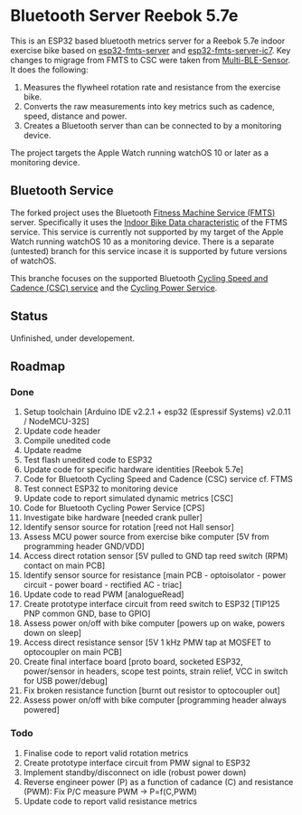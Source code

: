 # Bluetooth Server Reebok 5.7e

This is an ESP32 based bluetooth metrics server for a Reebok 5.7e indoor exercise bike based on [esp32-fmts-server](https://github.com/jamesjmtaylor/esp32-ftms-server) and [esp32-fmts-server-ic7](https://github.com/damndemento/esp32-ftms-server-ic7). Key changes to migrage from FMTS to CSC were taken from [Multi-BLE-Sensor](https://github.com/BigJinge/Multi-BLE-Sensor/tree/master). It does the following:

1. Measures the flywheel rotation rate and resistance from the exercise bike.
1. Converts the raw measurements into key metrics such as cadence, speed, distance and power.
1. Creates a Bluetooth server than can be connected to by a monitoring device.

The project targets the Apple Watch running watchOS 10 or later as a monitoring device.

## Bluetooth Service
The forked project uses the Bluetooth [Fitness Machine Service (FMTS)](https://www.bluetooth.com/specifications/specs/fitness-machine-service-1-0/) server. Specifically it uses the [Indoor Bike Data characteristic](https://www.bluetooth.com/wp-content/uploads/Sitecore-Media-Library/Gatt/Xml/Characteristics/org.bluetooth.characteristic.indoor_bike_data.xml) of the FTMS service. This service is currently not supported by my target of the Apple Watch running watchOS 10 as a monitoring device. There is a separate (untested) branch for this service incase it is supported by future versions of watchOS.

This branche focuses on the supported Bluetooth [Cycling Speed and Cadence (CSC) service](https://www.bluetooth.com/specifications/specs/cycling-speed-and-cadence-service-1-0/) and the [Cycling Power Service](https://www.bluetooth.com/specifications/specs/cycling-power-service-1-1/).

## Status
Unfinished, under developement.

## Roadmap
### Done
1. Setup toolchain [Arduino IDE v2.2.1 + esp32 (Espressif Systems) v2.0.11 / NodeMCU-32S]
1. Update code header
1. Compile unedited code
1. Update readme
1. Test flash unedited code to ESP32
1. Update code for specific hardware identities [Reebok 5.7e]
1. Code for Bluetooth Cycling Speed and Cadence (CSC) service cf. FTMS
1. Test connect ESP32 to monitoring device
1. Update code to report simulated dynamic metrics [CSC]
1. Code for Bluetooth Cycling Power Service [CPS]
1. Investigate bike hardware [needed crank puller]
1. Identify sensor source for rotation [reed not Hall sensor]
1. Assess MCU power source from exercise bike computer [5V from programming header GND/VDD]
1. Access direct rotation sensor [5V pulled to GND tap reed switch (RPM) contact on main PCB]
1. Identify sensor source for resistance [main PCB - optoisolator - power circuit - power board - rectified AC - triac]
1. Update code to read PWM [analogueRead]
1. Create prototype interface circuit from reed switch to ESP32 [TIP125 PNP common GND, base to GPIO]
1. Assess power on/off with bike computer [powers up on wake, powers down on sleep]
1. Access direct resistance sensor [5V 1 kHz PMW tap at MOSFET to optocoupler on main PCB]
1. Create final interface board [proto board, socketed ESP32, power/sensor in headers, scope test points, strain relief, VCC in switch for USB power/debug]
1. Fix broken resistance function [burnt out resistor to optocoupler out]
1. Assess power on/off with bike computer [programming header always powered]

### Todo
1. Finalise code to report valid rotation metrics
1. Create prototype interface circuit from PMW signal to ESP32
1. Implement standby/disconnect on idle (robust power down)
1. Reverse engineer power (P) as a function of cadance (C) and resistance (PWM): Fix P/C measure PWM -> P=f(C,PWM)
1. Update code to report valid resistance metrics
